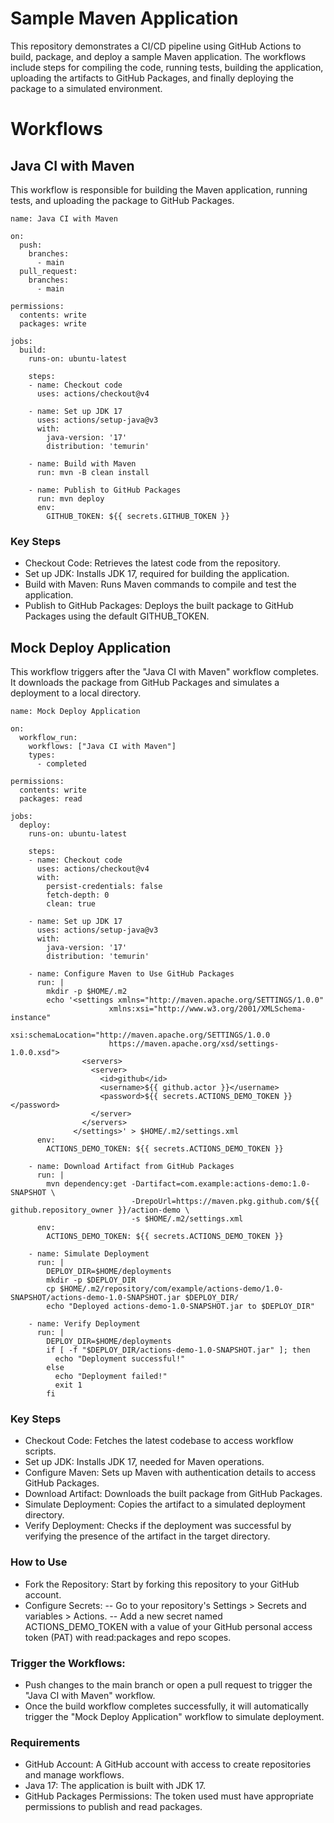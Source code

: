 # Sample Maven Application
This repository demonstrates a CI/CD pipeline using GitHub Actions to build, package, and deploy a sample Maven application. The workflows include steps for compiling the code, running tests, building the application, uploading the artifacts to GitHub Packages, and finally deploying the package to a simulated environment.

# Workflows
## Java CI with Maven
This workflow is responsible for building the Maven application, running tests, and uploading the package to GitHub Packages.

```
name: Java CI with Maven

on:
  push:
    branches:
      - main
  pull_request:
    branches:
      - main

permissions:
  contents: write
  packages: write

jobs:
  build:
    runs-on: ubuntu-latest

    steps:
    - name: Checkout code
      uses: actions/checkout@v4

    - name: Set up JDK 17
      uses: actions/setup-java@v3
      with:
        java-version: '17'
        distribution: 'temurin'

    - name: Build with Maven
      run: mvn -B clean install

    - name: Publish to GitHub Packages
      run: mvn deploy
      env:
        GITHUB_TOKEN: ${{ secrets.GITHUB_TOKEN }}
```

### Key Steps
- Checkout Code: Retrieves the latest code from the repository.
- Set up JDK: Installs JDK 17, required for building the application.
- Build with Maven: Runs Maven commands to compile and test the application.
- Publish to GitHub Packages: Deploys the built package to GitHub Packages using the default GITHUB_TOKEN.

## Mock Deploy Application
This workflow triggers after the "Java CI with Maven" workflow completes. It downloads the package from GitHub Packages and simulates a deployment to a local directory.

```
name: Mock Deploy Application

on:
  workflow_run:
    workflows: ["Java CI with Maven"]
    types:
      - completed

permissions:
  contents: write
  packages: read

jobs:
  deploy:
    runs-on: ubuntu-latest

    steps:
    - name: Checkout code
      uses: actions/checkout@v4
      with:
        persist-credentials: false
        fetch-depth: 0
        clean: true

    - name: Set up JDK 17
      uses: actions/setup-java@v3
      with:
        java-version: '17'
        distribution: 'temurin'

    - name: Configure Maven to Use GitHub Packages
      run: |
        mkdir -p $HOME/.m2
        echo '<settings xmlns="http://maven.apache.org/SETTINGS/1.0.0"
                      xmlns:xsi="http://www.w3.org/2001/XMLSchema-instance"
                      xsi:schemaLocation="http://maven.apache.org/SETTINGS/1.0.0
                      https://maven.apache.org/xsd/settings-1.0.0.xsd">
                <servers>
                  <server>
                    <id>github</id>
                    <username>${{ github.actor }}</username>
                    <password>${{ secrets.ACTIONS_DEMO_TOKEN }}</password>
                  </server>
                </servers>
              </settings>' > $HOME/.m2/settings.xml
      env:
        ACTIONS_DEMO_TOKEN: ${{ secrets.ACTIONS_DEMO_TOKEN }}

    - name: Download Artifact from GitHub Packages
      run: |
        mvn dependency:get -Dartifact=com.example:actions-demo:1.0-SNAPSHOT \
                           -DrepoUrl=https://maven.pkg.github.com/${{ github.repository_owner }}/action-demo \
                           -s $HOME/.m2/settings.xml
      env:
        ACTIONS_DEMO_TOKEN: ${{ secrets.ACTIONS_DEMO_TOKEN }}

    - name: Simulate Deployment
      run: |
        DEPLOY_DIR=$HOME/deployments
        mkdir -p $DEPLOY_DIR
        cp $HOME/.m2/repository/com/example/actions-demo/1.0-SNAPSHOT/actions-demo-1.0-SNAPSHOT.jar $DEPLOY_DIR/
        echo "Deployed actions-demo-1.0-SNAPSHOT.jar to $DEPLOY_DIR"

    - name: Verify Deployment
      run: |
        DEPLOY_DIR=$HOME/deployments
        if [ -f "$DEPLOY_DIR/actions-demo-1.0-SNAPSHOT.jar" ]; then
          echo "Deployment successful!"
        else
          echo "Deployment failed!"
          exit 1
        fi
```

### Key Steps
- Checkout Code: Fetches the latest codebase to access workflow scripts.
- Set up JDK: Installs JDK 17, needed for Maven operations.
- Configure Maven: Sets up Maven with authentication details to access GitHub Packages.
- Download Artifact: Downloads the built package from GitHub Packages.
- Simulate Deployment: Copies the artifact to a simulated deployment directory.
- Verify Deployment: Checks if the deployment was successful by verifying the presence of the artifact in the target directory.

### How to Use
- Fork the Repository: Start by forking this repository to your GitHub account.
- Configure Secrets:
-- Go to your repository's Settings > Secrets and variables > Actions.
-- Add a new secret named ACTIONS_DEMO_TOKEN with a value of your GitHub personal access token (PAT) with read:packages and repo scopes.

### Trigger the Workflows:
- Push changes to the main branch or open a pull request to trigger the "Java CI with Maven" workflow.
- Once the build workflow completes successfully, it will automatically trigger the "Mock Deploy Application" workflow to simulate deployment.

### Requirements
- GitHub Account: A GitHub account with access to create repositories and manage workflows.
- Java 17: The application is built with JDK 17.
- GitHub Packages Permissions: The token used must have appropriate permissions to publish and read packages.
